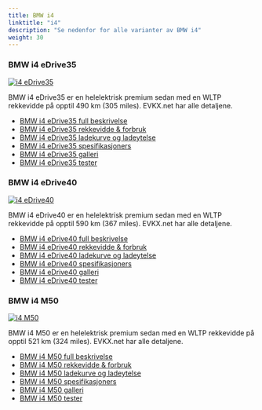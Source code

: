 ```yaml
---
title: BMW i4
linktitle: "i4"
description: "Se nedenfor for alle varianter av BMW i4"
weight: 30
---
```

### BMW i4 eDrive35

<a href="i4_edrive35/"><img src="https://media.evkx.net/multimedia/models/bmw/i4/i4_edrive35/main_1_st.jpg" class="img-fluid" alt="i4 eDrive35" ></a>

BMW i4 eDrive35 er en helelektrisk premium sedan med en WLTP rekkevidde på opptil 490 km (305 miles). EVKX.net har alle detaljene. 

- [BMW i4 eDrive35 full beskrivelse](i4_edrive35/)
- [BMW i4 eDrive35 rekkevidde & forbruk](i4_edrive35/rangeandconsumption)
- [BMW i4 eDrive35 ladekurve og ladeytelse](i4_edrive35/chargingcurve)
- [BMW i4 eDrive35 spesifikasjoners](i4_edrive35/specifications)
- [BMW i4 eDrive35 galleri](i4_edrive35/gallery)
- [BMW i4 eDrive35 tester](i4_edrive35/reviews)

### BMW i4 eDrive40

<a href="i4_edrive40/"><img src="https://media.evkx.net/multimedia/models/bmw/i4/i4_edrive40/main_1_st.jpg" class="img-fluid" alt="i4 eDrive40" ></a>

BMW i4 eDrive40 er en helelektrisk premium sedan med en WLTP rekkevidde på opptil 590 km (367 miles). EVKX.net har alle detaljene. 

- [BMW i4 eDrive40 full beskrivelse](i4_edrive40/)
- [BMW i4 eDrive40 rekkevidde & forbruk](i4_edrive40/rangeandconsumption)
- [BMW i4 eDrive40 ladekurve og ladeytelse](i4_edrive40/chargingcurve)
- [BMW i4 eDrive40 spesifikasjoners](i4_edrive40/specifications)
- [BMW i4 eDrive40 galleri](i4_edrive40/gallery)
- [BMW i4 eDrive40 tester](i4_edrive40/reviews)

### BMW i4 M50

<a href="i4_m50/"><img src="https://media.evkx.net/multimedia/models/bmw/i4/i4_m50/main_1_st.jpg" class="img-fluid" alt="i4 M50" ></a>

BMW i4 M50 er en helelektrisk premium sedan med en WLTP rekkevidde på opptil 521 km (324 miles). EVKX.net har alle detaljene. 

- [BMW i4 M50 full beskrivelse](i4_m50/)
- [BMW i4 M50 rekkevidde & forbruk](i4_m50/rangeandconsumption)
- [BMW i4 M50 ladekurve og ladeytelse](i4_m50/chargingcurve)
- [BMW i4 M50 spesifikasjoners](i4_m50/specifications)
- [BMW i4 M50 galleri](i4_m50/gallery)
- [BMW i4 M50 tester](i4_m50/reviews)

